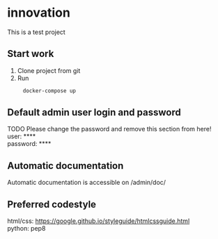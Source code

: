 # innovation

This is a test project

## Start work
1. Clone project from git
2. Run  
```bash
     docker-compose up
```
## Default admin user login and password
TODO Please change the password and remove this section from here!  
user: ****  
password: ****

## Automatic documentation
Automatic documentation is accessible on /admin/doc/

## Preferred codestyle
html/css: https://google.github.io/styleguide/htmlcssguide.html  
python: pep8
